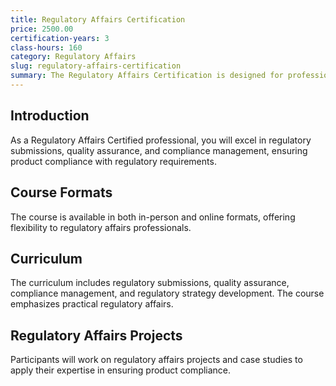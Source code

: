 ```yaml
---
title: Regulatory Affairs Certification
price: 2500.00
certification-years: 3
class-hours: 160
category: Regulatory Affairs
slug: regulatory-affairs-certification
summary: The Regulatory Affairs Certification is designed for professionals in regulatory affairs and compliance roles. This comprehensive course covers regulatory submissions, quality assurance, and compliance management. It equips candidates with the skills needed to navigate regulatory requirements and ensure product compliance.
---
```


## Introduction

As a Regulatory Affairs Certified professional, you will excel in regulatory submissions, quality assurance, and compliance management, ensuring product compliance with regulatory requirements.

## Course Formats

The course is available in both in-person and online formats, offering flexibility to regulatory affairs professionals.

## Curriculum

The curriculum includes regulatory submissions, quality assurance, compliance management, and regulatory strategy development. The course emphasizes practical regulatory affairs.

## Regulatory Affairs Projects

Participants will work on regulatory affairs projects and case studies to apply their expertise in ensuring product compliance.

